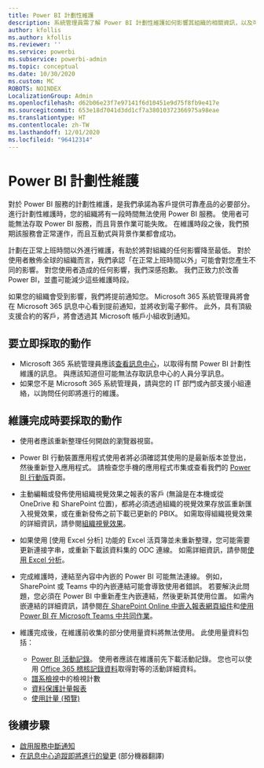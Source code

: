 ```yaml
---
title: Power BI 計劃性維護
description: 系統管理員需了解 Power BI 計劃性維護如何影響其組織的相關資訊，以及可能需要採取的後續步驟。
author: kfollis
ms.author: kfollis
ms.reviewer: ''
ms.service: powerbi
ms.subservice: powerbi-admin
ms.topic: conceptual
ms.date: 10/30/2020
ms.custom: MC
ROBOTS: NOINDEX
LocalizationGroup: Admin
ms.openlocfilehash: d62b06e23f7e97141f6d10451e9d75f8fb9e417e
ms.sourcegitcommit: 653e18d7041d3dd1cf7a38010372366975a98eae
ms.translationtype: HT
ms.contentlocale: zh-TW
ms.lasthandoff: 12/01/2020
ms.locfileid: "96412314"
---
```

# <a name="power-bi-planned-maintenance"></a>Power BI 計劃性維護

對於 Power BI 服務的計劃性維護，是我們承諾為客戶提供可靠產品的必要部分。 進行計劃性維護時，您的組織將有一段時間無法使用 Power BI 服務。 使用者可能無法存取 Power BI 服務，而且背景作業可能失敗。 在維護時段之後，我們預期該服務會正常運作，而且互動式與背景作業都會成功。  

計劃在正常上班時間以外進行維護，有助於將對組織的任何影響降至最低。 對於使用者散佈全球的組織而言，我們承認「在正常上班時間以外」可能會對您產生不同的影響。 對您使用者造成的任何影響，我們深感抱歉。 我們正致力於改善 Power BI，並盡可能減少這些維護時段。

如果您的組織會受到影響，我們將提前通知您。 Microsoft 365 系統管理員將會在 Microsoft 365 訊息中心看到提前通知，並將收到電子郵件。 此外，具有頂級支援合約的客戶，將會透過其 Microsoft 帳戶小組收到通知。

## <a name="actions-to-take-now"></a>要立即採取的動作

* Microsoft 365 系統管理員應該[查看訊息中心](https://admin.microsoft.com/Adminportal/Home#/MessageCenter)，以取得有關 Power BI 計劃性維護的訊息。 與應該知道但可能無法存取訊息中心的人員分享訊息。
* 如果您不是 Microsoft 365 系統管理員，請與您的 IT 部門或內部支援小組連絡，以詢問任何即將進行的維護。

## <a name="actions-to-take-when-maintenance-is-complete"></a>維護完成時要採取的動作

* 使用者應該重新整理任何開啟的瀏覽器視窗。
* Power BI 行動裝置應用程式使用者將必須確認其使用的是最新版本並登出，然後重新登入應用程式。 請檢查您手機的應用程式市集或查看我們的 [Power BI 行動版](https://powerbi.microsoft.com/mobile/)頁面。
* 主動編輯或發佈使用組織視覺效果之報表的客戶 (無論是在本機或從 OneDrive 和 SharePoint 位置)，都將必須透過組織的視覺效果存放區重新匯入視覺效果，或在重新發佈之前下載已更新的 PBIX。 如需取得組織視覺效果的詳細資訊，請參閱[組織視覺效果](organizational-visuals.md)。
* 如果使用 [使用 Excel 分析] 功能的 Excel 活頁簿並未重新整理，您可能需要更新連接字串，或重新下載該資料集的 ODC 連線。 如需詳細資訊，請參閱[使用 Excel 分析](../collaborate-share/service-analyze-in-excel.md#connect-to-power-bi-data)。
* 完成維護時，連結至內容中內嵌的 Power BI 可能無法連線。 例如，SharePoint 或 Teams 中的內嵌連結可能會導致使用者錯誤。 若要解決此問題，您必須在 Power BI 中重新產生內嵌連結，然後更新其使用位置。 如需內嵌連結的詳細資訊，請參閱[在 SharePoint Online 中嵌入報表網頁組件](../collaborate-share/service-embed-report-spo.md)和[使用 Power BI 在 Microsoft Teams 中共同作業](../collaborate-share/service-collaborate-microsoft-teams.md)。
* 維護完成後，在維護前收集的部分使用量資料將無法使用。 此使用量資料包括：

  * [Power BI 活動記錄](service-admin-auditing.md#use-the-activity-log)。 使用者應該在維護前先下載活動記錄。 您也可以使用 [Office 365 稽核記錄資料](service-admin-auditing.md#access-your-audit-logs)取得對等的活動詳細資料。
  * [譜系檢視](../collaborate-share/service-data-lineage.md#explore-lineage-view)中的檢視計數
  * [資料保護計量報表](service-security-data-protection-metrics-report.md)
  * [使用計量 (預覽)](../collaborate-share/service-modern-usage-metrics.md)

## <a name="next-steps"></a>後續步驟

* [啟用服務中斷通知](service-interruption-notifications.md)
* [在訊息中心追蹤即將進行的變更](/microsoft-365/admin/manage/message-center) \(部分機器翻譯\)